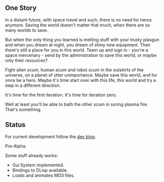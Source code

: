 ## One Story ##

In a distant future, with space travel and such, there is no need for
heros anymore. Saving the world doesn't matter that much, when there
are so many worlds to save.

But when the only thing you learned is melting stuff with your trusty plasgun
and when you dream at night, you dream of shiny new equipment. Then there's still a place for you in this world. Team up and sign in - you're a space mercenary - send by the administration to save this world, or maybe only their resources?

Fight alien scum, human scum and robot scum in the outskirts of the universe,
on a planet of utter unimportance. Maybe save this world, and for once be a hero.
Maybe it's time start over with this life, this world and try a step in a different
direction.

It's time for the first iteration. It's time for iteration zero.

Well at least you'll be able to bath the other scum in soring plasma fire.
That's something.

## Status ##

For current development follow the [dev blog](http://iteration-zero.blogspot.com).

Pre-Alpha.

Some stuff already works:

  * Gui System implemented.
  * Bindings to DLisp available.
  * Loads and animates MD3 files.
